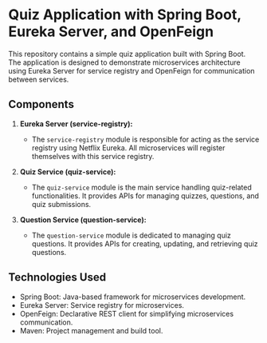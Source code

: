 # Quiz Application with Spring Boot, Eureka Server, and OpenFeign

This repository contains a simple quiz application built with Spring Boot. The application is designed to demonstrate microservices architecture using Eureka Server for service registry and OpenFeign for communication between services.

## Components

1. **Eureka Server (service-registry):**
   - The `service-registry` module is responsible for acting as the service registry using Netflix Eureka. All microservices will register themselves with this service registry.

2. **Quiz Service (quiz-service):**
   - The `quiz-service` module is the main service handling quiz-related functionalities. It provides APIs for managing quizzes, questions, and quiz submissions.

3. **Question Service (question-service):**
   - The `question-service` module is dedicated to managing quiz questions. It provides APIs for creating, updating, and retrieving quiz questions.

## Technologies Used

- Spring Boot: Java-based framework for microservices development.
- Eureka Server: Service registry for microservices.
- OpenFeign: Declarative REST client for simplifying microservices communication.
- Maven: Project management and build tool.

